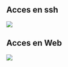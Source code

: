 ## Acces en ssh
![](https://github.com/Lucapouilly/Quetes-Odyssey/blob/main/IPBX/Capture%20d%E2%80%99e%CC%81cran%202024-06-24%20a%CC%80%2000.51.10.png)

## Acces en Web
![](https://github.com/Lucapouilly/Quetes-Odyssey/blob/main/IPBX/Capture%20d%E2%80%99e%CC%81cran%202024-06-24%20a%CC%80%2000.51.49.png)